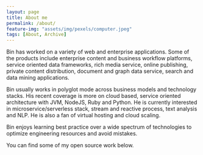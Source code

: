 ```yaml
---
layout: page
title: About me
permalink: /about/
feature-img: "assets/img/pexels/computer.jpeg"
tags: [About, Archive]
---
```


Bin has worked on a variety of web and enterprise applications. Some of the products include enterprise content and business workflow platforms, service oriented data frameworks, rich media service, online publishing, private content distribution, document and graph data service, search and data mining applications.

Bin usually works in polyglot mode across business models and technology stacks. His recent coverage is more on cloud based, service oriented architecture with JVM, NodeJS, Ruby and Python. He is currently interested in microservice/serverless stack, stream and reactive process, text analysis and NLP. He is also a fan of virtual hosting and cloud scaling.

Bin enjoys learning best practice over a wide spectrum of technologies to optimize engineering resources and avoid mistakes.

You can find some of my open source work below.
